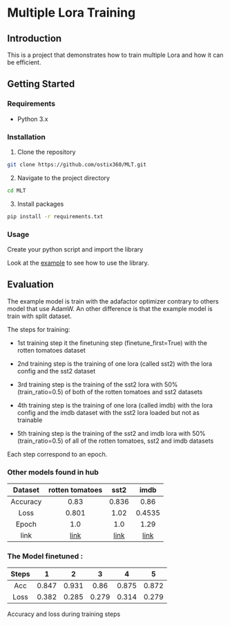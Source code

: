 # Multiple Lora Training

## Introduction

This is a project that demonstrates how to train multiple Lora and how it can be efficient.



## Getting Started

### Requirements

-   Python 3.x


### Installation

1. Clone the repository

```bash
git clone https://github.com/ostix360/MLT.git
```

2. Navigate to the project directory

```bash
cd MLT
```

3. Install packages

```bash
pip install -r requirements.txt
```
       

### Usage

Create your python script and import the library


Look at the [example](https://github.com/ostix360/MLT/blob/master/example.py) to see how to use the library.


## Evaluation 

The example model is train with the adafactor optimizer contrary to others model that use AdamW.
An other difference is that the example model is train with split dataset.

The steps for training:
- 1st training step it the finetuning step (finetune_first=True) with the rotten tomatoes dataset

- 2nd training step is the training of one lora (called sst2) with the lora config and the sst2 dataset

- 3rd training step is the training of the sst2 lora with 50% (train_ratio=0.5) of both of the rotten tomatoes and sst2 datasets

- 4th training step is the training of one lora (called imdb) with the lora config and the imdb dataset with the sst2 lora loaded but not as trainable

- 5th training step is the training of the sst2 and imdb lora with 50% (train_ratio=0.5) of all of the rotten tomatoes, sst2 and imdb datasets

Each step correspond to an epoch.

### Other models found in hub

| Dataset  |                            rotten tomatoes                            |                       sst2                       |                               imdb                               |
|:--------:|:---------------------------------------------------------------------:|:------------------------------------------------:|:----------------------------------------------------------------:|
| Accuracy |                                 0.83                                  |                      0.836                       |                               0.86                               |
|   Loss   |                                 0.801                                 |                       1.02                       |                              0.4535                              |
|  Epoch   |                                  1.0                                  |                       1.0                        |                               1.29                               |
|   link   | [link](https://huggingface.co/flowfree/bert-finetuned-rottentomatoes) | [link](https://huggingface.co/ostix360/MLT-sst2) | [link](https://huggingface.co/fabriceyhc/bert-base-uncased-imdb) |

### The Model finetuned : 


| Steps |   1   |   2   |   3   |   4   |   5   |
|:-----:|:-----:|:-----:|:-----:|:-----:|:-----:|
|  Acc  | 0.847 | 0.931 | 0.86  | 0.875 | 0.872 |
| Loss  | 0.382 | 0.285 | 0.279 | 0.314 | 0.279 |

Accuracy and loss during training steps

